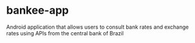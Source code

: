 # bankee-app
Android application that allows users to consult bank rates and exchange rates using APIs from the central bank of Brazil
